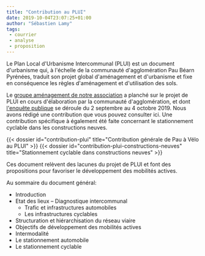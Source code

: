 ```yaml
---
title: "Contribution au PLUI"
date: 2019-10-04T23:07:25+01:00
author: "Sébastien Lamy"
tags:
 - courrier
 - analyse
 - proposition
---
```


Le Plan Local d'Urbanisme Intercommunal (PLUI) est un document d'urbanisme qui,
à l'échelle de la communauté d'agglomération Pau Béarn Pyrénées, traduit son 
projet global d'aménagement et d'urbanisme et fixe en conséquence les règles 
d'aménagement et d'utilisation des sols.

Le [groupe aménagement de notre association][gdt] a planché sur le projet
de PLUI en cours d'élaboration par la communauté d'agglomération, et
dont [l'enquête publique] se déroule du 2 septembre au 4 octobre 2019. Nous avons
rédigé une contribution que vous pouvez consulter ici. Une contribution 
spécifique à également été faite concernant le stationnement cyclable dans les 
constructions neuves.

<div class="pure-g trombi">
{{< dossier id="contribution-plui" title="Contribution générale de Pau à Vélo au PLUI" >}}
{{< dossier id="contribution-plui-constructions-neuves" title="Stationnement cyclable dans constructions neuves" >}}
</div>

Ces document relèvent des lacunes du projet de PLUI et font des propositions 
pour favoriser le développement des mobilités actives.

Au sommaire du document général:

* Introduction
* Etat des lieux – Diagnostique intercommunal
  * Trafic et infrastructures automobiles
  * Les infrastructures cyclables
* Structuration et hiérarchisation du réseau viaire
* Objectifs de développement des mobilités actives
* Intermodalité
* Le stationnement automobile
* Le stationnement cyclable







[gdt]: /#gdt
[l'enquête publique]: https://www.pau.fr/article/enquete-publique-sur-le-plan-local-durbanisme-intercommunal-du-2-septembre-au-4-octobre